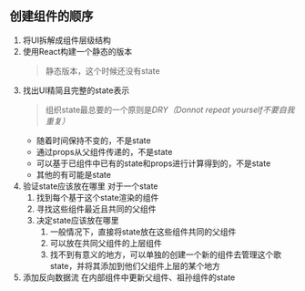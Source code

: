 ## 创建组件的顺序
1. 将UI拆解成组件层级结构
2. 使用React构建一个静态的版本
   > 静态版本，这个时候还没有state
3. 找出UI精简且完整的state表示
   > 组织state最总要的一个原则是*DRY（Donnot repeat yourself不要自我重复）*
    * 随着时间保持不变的，不是state
    * 通过props从父组件传递的，不是state
    * 可以基于已组件中已有的state和props进行计算得到的，不是state
    * 其他的有可能是state
4. 验证state应该放在哪里
   对于一个state
    1. 找到每个基于这个state渲染的组件
    2. 寻找这些组件最近且共同的父组件
    3. 决定state应该放在哪里
       1. 一般情况下，直接将state放在这些组件共同的父组件
       2. 可以放在共同父组件的上层组件
       3. 找不到有意义的地方，可以单独的创建一个新的组件去管理这个歌state，并将其添加到他们父组件上层的某个地方
5. 添加反向数据流
   在内部组件中更新父组件、祖孙组件的state